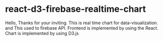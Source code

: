 # react-d3-firebase-realtime-chart

Hello, Thanks for your inviting.
This is real time chart for data-visualization.
and This used to firebase API.
Frontend is implemented by using the React.
Chart is implemented by using D3.js
